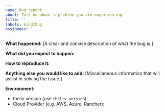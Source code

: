```yaml
---
name: Bug report
about: Tell us about a problem you are experiencing
title: ''
labels: kind/bug
assignees: ''
---
```


**What happened:**
[A clear and concise description of what the bug is.]


**What did you expect to happen:**


**How to reproduce it:**


**Anything else you would like to add:**
[Miscellaneous information that will assist in solving the issue.]


**Environment:**

- theliv version (use `theliv version`):
- Cloud Provider (e.g. AWS, Azure, Rancher):

